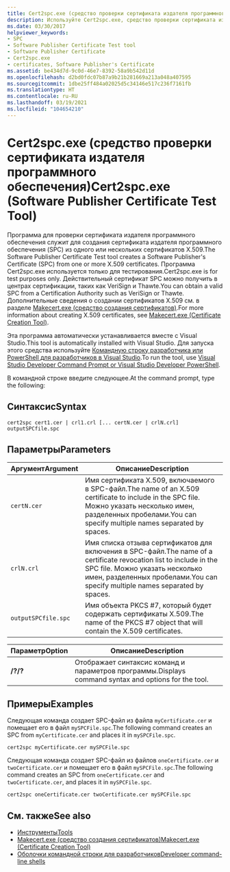 ```yaml
---
title: Cert2spc.exe (средство проверки сертификата издателя программного обеспечения)
description: Используйте Cert2spc.exe, средство проверки сертификата издателя программного обеспечения. Это средство создает сертификат издателя программного обеспечения (SPC) из одного или более сертификатов X.509.
ms.date: 03/30/2017
helpviewer_keywords:
- SPC
- Software Publisher Certificate Test tool
- Software Publisher Certificate
- Cert2spc.exe
- certificates, Software Publisher's Certificate
ms.assetid: be434d7d-9c0d-46e7-8392-58a9b542d11d
ms.openlocfilehash: d2bd0fdc07b87a9b21b281669a213a048a407595
ms.sourcegitcommit: 1dbe25ff484a02025d5c34146e517c236f7161fb
ms.translationtype: HT
ms.contentlocale: ru-RU
ms.lasthandoff: 03/19/2021
ms.locfileid: "104654210"
---
```

# <a name="cert2spcexe-software-publisher-certificate-test-tool"></a><span data-ttu-id="6c19b-104">Cert2spc.exe (средство проверки сертификата издателя программного обеспечения)</span><span class="sxs-lookup"><span data-stu-id="6c19b-104">Cert2spc.exe (Software Publisher Certificate Test Tool)</span></span>

<span data-ttu-id="6c19b-105">Программа для проверки сертификата издателя программного обеспечения служит для создания сертификата издателя программного обеспечения (SPC) из одного или нескольких сертификатов X.509.</span><span class="sxs-lookup"><span data-stu-id="6c19b-105">The Software Publisher Certificate Test tool creates a Software Publisher's Certificate (SPC) from one or more X.509 certificates.</span></span> <span data-ttu-id="6c19b-106">Программа Cert2spc.exe используется только для тестирования.</span><span class="sxs-lookup"><span data-stu-id="6c19b-106">Cert2spc.exe is for test purposes only.</span></span> <span data-ttu-id="6c19b-107">Действительный сертификат SPC можно получить в центрах сертификации, таких как VeriSign и Thawte.</span><span class="sxs-lookup"><span data-stu-id="6c19b-107">You can obtain a valid SPC from a Certification Authority such as VeriSign or Thawte.</span></span> <span data-ttu-id="6c19b-108">Дополнительные сведения о создании сертификатов X.509 см. в разделе [Makecert.exe (средство создания сертификатов)](/windows/desktop/SecCrypto/makecert).</span><span class="sxs-lookup"><span data-stu-id="6c19b-108">For more information about creating X.509 certificates, see [Makecert.exe (Certificate Creation Tool)](/windows/desktop/SecCrypto/makecert).</span></span>  
  
 <span data-ttu-id="6c19b-109">Эта программа автоматически устанавливается вместе с Visual Studio.</span><span class="sxs-lookup"><span data-stu-id="6c19b-109">This tool is automatically installed with Visual Studio.</span></span> <span data-ttu-id="6c19b-110">Для запуска этого средства используйте [Командную строку разработчика или PowerShell для разработчиков в Visual Studio](/visualstudio/ide/reference/command-prompt-powershell).</span><span class="sxs-lookup"><span data-stu-id="6c19b-110">To run the tool, use [Visual Studio Developer Command Prompt or Visual Studio Developer PowerShell](/visualstudio/ide/reference/command-prompt-powershell).</span></span>  
  
 <span data-ttu-id="6c19b-111">В командной строке введите следующее.</span><span class="sxs-lookup"><span data-stu-id="6c19b-111">At the command prompt, type the following:</span></span>  
  
## <a name="syntax"></a><span data-ttu-id="6c19b-112">Синтаксис</span><span class="sxs-lookup"><span data-stu-id="6c19b-112">Syntax</span></span>  
  
```console  
cert2spc cert1.cer | crl1.crl [... certN.cer | crlN.crl] outputSPCfile.spc  
```  
  
## <a name="parameters"></a><span data-ttu-id="6c19b-113">Параметры</span><span class="sxs-lookup"><span data-stu-id="6c19b-113">Parameters</span></span>  
  
|<span data-ttu-id="6c19b-114">Аргумент</span><span class="sxs-lookup"><span data-stu-id="6c19b-114">Argument</span></span>|<span data-ttu-id="6c19b-115">Описание</span><span class="sxs-lookup"><span data-stu-id="6c19b-115">Description</span></span>|  
|--------------|-----------------|  
|`certN.cer`|<span data-ttu-id="6c19b-116">Имя сертификата X.509, включаемого в SPC-файл.</span><span class="sxs-lookup"><span data-stu-id="6c19b-116">The name of an X.509 certificate to include in the SPC file.</span></span> <span data-ttu-id="6c19b-117">Можно указать несколько имен, разделенных пробелами.</span><span class="sxs-lookup"><span data-stu-id="6c19b-117">You can specify multiple names separated by spaces.</span></span>|  
|`crlN.crl`|<span data-ttu-id="6c19b-118">Имя списка отзыва сертификатов для включения в SPC-файл.</span><span class="sxs-lookup"><span data-stu-id="6c19b-118">The name of a certificate revocation list to include in the SPC file.</span></span> <span data-ttu-id="6c19b-119">Можно указать несколько имен, разделенных пробелами.</span><span class="sxs-lookup"><span data-stu-id="6c19b-119">You can specify multiple names separated by spaces.</span></span>|  
|`outputSPCfile.spc`|<span data-ttu-id="6c19b-120">Имя объекта PKCS #7, который будет содержать сертификаты X.509.</span><span class="sxs-lookup"><span data-stu-id="6c19b-120">The name of the PKCS #7 object that will contain the X.509 certificates.</span></span>|  
  
|<span data-ttu-id="6c19b-121">Параметр</span><span class="sxs-lookup"><span data-stu-id="6c19b-121">Option</span></span>|<span data-ttu-id="6c19b-122">Описание</span><span class="sxs-lookup"><span data-stu-id="6c19b-122">Description</span></span>|  
|------------|-----------------|  
|<span data-ttu-id="6c19b-123">**/?**</span><span class="sxs-lookup"><span data-stu-id="6c19b-123">**/?**</span></span>|<span data-ttu-id="6c19b-124">Отображает синтаксис команд и параметров программы.</span><span class="sxs-lookup"><span data-stu-id="6c19b-124">Displays command syntax and options for the tool.</span></span>|  
  
## <a name="examples"></a><span data-ttu-id="6c19b-125">Примеры</span><span class="sxs-lookup"><span data-stu-id="6c19b-125">Examples</span></span>  

 <span data-ttu-id="6c19b-126">Следующая команда создает SPC-файл из файла `myCertificate.cer` и помещает его в файл `mySPCFile.spc`.</span><span class="sxs-lookup"><span data-stu-id="6c19b-126">The following command creates an SPC from `myCertificate.cer` and places it in `mySPCFile.spc`.</span></span>  
  
```console
cert2spc myCertificate.cer mySPCFile.spc  
```  
  
 <span data-ttu-id="6c19b-127">Следующая команда создает SPC-файл из файлов `oneCertificate.cer` и `twoCertificate.cer` и помещает его в файл `mySPCFile.spc`.</span><span class="sxs-lookup"><span data-stu-id="6c19b-127">The following command creates an SPC from `oneCertificate.cer` and `twoCertificate.cer`, and places it in `mySPCFile.spc`.</span></span>  
  
```console
cert2spc oneCertificate.cer twoCertificate.cer mySPCFile.spc  
```  
  
## <a name="see-also"></a><span data-ttu-id="6c19b-128">См. также</span><span class="sxs-lookup"><span data-stu-id="6c19b-128">See also</span></span>

- [<span data-ttu-id="6c19b-129">Инструменты</span><span class="sxs-lookup"><span data-stu-id="6c19b-129">Tools</span></span>](index.md)
- [<span data-ttu-id="6c19b-130">Makecert.exe (средство создания сертификатов)</span><span class="sxs-lookup"><span data-stu-id="6c19b-130">Makecert.exe (Certificate Creation Tool)</span></span>](/windows/desktop/SecCrypto/makecert)
- [<span data-ttu-id="6c19b-131">Оболочки командной строки для разработчиков</span><span class="sxs-lookup"><span data-stu-id="6c19b-131">Developer command-line shells</span></span>](/visualstudio/ide/reference/command-prompt-powershell)
